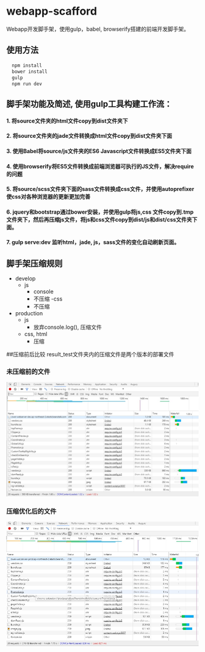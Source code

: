 # webapp-scafford
Webapp开发脚手架，使用gulp，babel, browserify搭建的前端开发脚手架。

## 使用方法
```
  npm install
  bower install
  gulp
  npm run dev
```  
## 脚手架功能及简述, 使用gulp工具构建工作流：
  #### 1. 将source文件夹的html文件copy到dist文件夹下
  #### 2. 将source文件夹的jade文件转换成html文件copy到dist文件夹下面
  #### 3. 使用Babel将source/js文件夹的ES6 Javascript文件转换成ES5文件夹下面
  #### 4. 使用browserify将ES5文件转换成前端浏览器可执行的JS文件，解决require的问题
  #### 5. 将source/scss文件夹下面的sass文件转换成css文件，并使用autoprefixer使css对各种浏览器的更新更加完善
  #### 6. jquery和bootstrap通过bower安装，并使用gulp将js,css 文件copy到.tmp文件夹下，然后再压缩js文件，将js和css文件copy到dist/js和dist/css文件夹下面。
  #### 7. gulp serve:dev 监听html，jade, js，sass文件的变化自动刷新页面。

## 脚手架压缩规则
  - develop
    - js
      - console
      - 不压缩
    -css
      - 不压缩  
  - production
    - js    
      - 放弃console.log(), 压缩文件
    - css, html
      - 压缩

##压缩前后比较
   result_test文件夹内的压缩文件是两个版本的部署文件
   ###  未压缩前的文件
   ![image](https://raw.githubusercontent.com/blade-demon/webapp-scafford/master/result_test/dev.jpg)
   
   ###  压缩优化后的文件
   ![image](https://raw.githubusercontent.com/blade-demon/webapp-scafford/master/result_test/prod.jpg)
   
